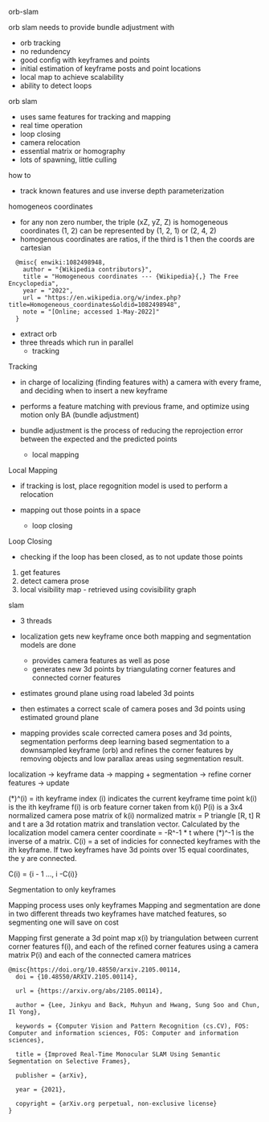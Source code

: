 orb-slam

orb slam needs to provide bundle adjustment with
- orb tracking
- no redundency
- good config with keyframes and points
- initial estimation of keyframe posts and point locations
- local map to achieve scalability
- ability to detect loops

orb slam
- uses same features for tracking and mapping
- real time operation
- loop closing
- camera relocation
- essential matrix or homography
- lots of spawning, little culling

how to
- track known features and use inverse depth parameterization 

homogeneos coordinates
- for any non zero number, the triple (xZ, yZ, Z) is homogeneous coordinates
(1, 2) can be represented by (1, 2, 1) or (2, 4, 2)
- homogenous coordinates are ratios, if the third is 1 then the coords are cartesian

```
  @misc{ enwiki:1082498948,
    author = "{Wikipedia contributors}",
    title = "Homogeneous coordinates --- {Wikipedia}{,} The Free Encyclopedia",
    year = "2022",
    url = "https://en.wikipedia.org/w/index.php?title=Homogeneous_coordinates&oldid=1082498948",
    note = "[Online; accessed 1-May-2022]"
  }
```

- extract orb
- three threads which run in parallel
    - tracking

Tracking
- in charge of localizing (finding features with) a camera with every frame, and deciding when to insert a new keyframe
- performs a feature matching with previous frame, and optimize using motion only BA (bundle adjustment)

- bundle adjustment is the process of reducing the reprojection error between the expected and the predicted points

    - local mapping

Local Mapping
- if tracking is lost, place regognition model is used to perform a relocation
- mapping out those points in a space

    - loop closing

Loop Closing
- checking if the loop has been closed, as to not update those points

1. get features
2. detect camera prose
3. local visibility map - retrieved using covisibility graph

slam
- 3 threads
- localization gets new keyframe once both mapping and segmentation models are done
    - provides camera features as well as pose
    - generates new 3d points by triangulating corner features and connected corner features
- estimates ground plane using road labeled 3d points
- then estimates a correct scale of camera poses and 3d points using estimated ground plane

- mapping provides scale corrected camera poses and 3d points, segmentation performs deep learning based segmentation to a downsampled keyframe (orb) and refines the corner features by removing objects and low parallax areas using segmentation result.

localization -> keyframe data -> mapping + segmentation -> refine corner features -> update

(\*)^(i) = ith keyframe index (i) indicates the current keyframe time point
k(i) is the ith keyframe
f(i) is orb feature corner taken from k(i)
P(i) is a 3x4 normalized camera pose matrix of k(i)
normalized matrix = P triangle [R, t] R and t are a 3d rotation  matrix and translation vector. Calculated by the localization model
camera center coordinate = -R^-1  * t where (\*)^-1 is the inverse of a matrix.
C(i) = a set of indicies for connected keyframes with the ith keyframe. If two keyframes have 3d points over 15 equal coordinates, the y are connected.

C(i) = {i - 1 ..., i -C(i)}

Segmentation to only keyframes

Mapping process uses only keyframes
Mapping and segmentation are done in two different threads
two keyframes have matched features, so segmenting one will save on cost

Mapping
first generate a 3d point map x(i) by triangulation between current corner features f(i), and each of the refined corner features using a camera matrix P(i) and each of the connected camera matrices

```
@misc{https://doi.org/10.48550/arxiv.2105.00114,
  doi = {10.48550/ARXIV.2105.00114},
  
  url = {https://arxiv.org/abs/2105.00114},
  
  author = {Lee, Jinkyu and Back, Muhyun and Hwang, Sung Soo and Chun, Il Yong},
  
  keywords = {Computer Vision and Pattern Recognition (cs.CV), FOS: Computer and information sciences, FOS: Computer and information sciences},
  
  title = {Improved Real-Time Monocular SLAM Using Semantic Segmentation on Selective Frames},
  
  publisher = {arXiv},
  
  year = {2021},
  
  copyright = {arXiv.org perpetual, non-exclusive license}
}
```
